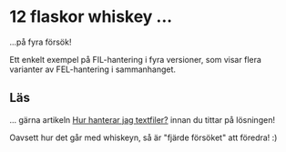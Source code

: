 # 12 flaskor whiskey ...

...på fyra försök!

Ett enkelt exempel på FIL-hantering i fyra versioner, som visar flera varianter av FEL-hantering i sammanhanget.

## Läs

... gärna artikeln [Hur hanterar jag textfiler?](hur-hanterar-jag-textfiler.pdf "Hur hanteras textfiler?") innan du tittar på lösningen! 

Oavsett hur det går med whiskeyn, så är "fjärde försöket" att föredra! :)
